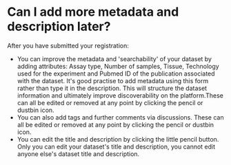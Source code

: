 # Can I add more metadata and description later?

After you have submitted your registration:

- You can improve the metadata and 'searchability' of your dataset by adding attributes: Assay type, Number of samples, Tissue, Technology used for the experiment and Pubmed ID of the publication associated with the dataset. It's good practise to add metadata using this form rather than type it in the description. This will structure the dataset information and ultimately improve discoverability on the platform.These can all be edited or removed at any point by clicking the pencil or dustbin icon.
- You can also add tags and further comments via discussions. These can all be edited or removed at any point by clicking the pencil or dustbin icon.
- You can edit the title and description by clicking the little pencil button. Only you can edit your dataset's title and description, you cannot edit anyone else's dataset title and description.
